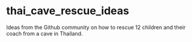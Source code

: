 # thai_cave_rescue_ideas
Ideas from the Github community on how to rescue 12 children and their coach from a cave in Thailand.
